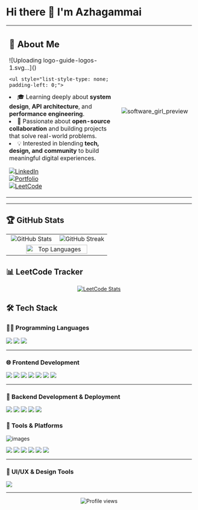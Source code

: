 # Hi there 👋 I'm Azhagammai

<div align="center">
 
</div>
<table align="center">
  <tr>
    <td width="60%" valign="top">
      <h2>🚀 About Me</h2>![Uploading logo-guide-logos-1.svg…]()

    <ul style="list-style-type: none; padding-left: 0;">
  <li>🎓 Learning deeply about <strong>system design</strong>, <strong>API architecture</strong>, and <strong>performance engineering</strong>.</li>
  <li>🌱 Passionate about <strong>open-source collaboration</strong> and building projects that solve real-world problems.</li>
  <li>💡 Interested in blending <strong>tech, design, and community</strong> to build meaningful digital experiences.</li>
</ul>
      <p>
        <a href="https://www.linkedin.com/in/azhagammai-m/">
          <img src="https://img.shields.io/badge/LinkedIn-0077B5?style=for-the-badge&logo=linkedin&logoColor=white" alt="LinkedIn">
        </a><br>
        <a href="https://azhagammaiportfolio.vercel.app/">
          <img src="https://img.shields.io/badge/Portfolio-8A2BE2?style=for-the-badge&logo=vercel&logoColor=white" alt="Portfolio">
        </a><br>
        <a href="https://leetcode.com/u/azhagammai055/">
          <img src="https://img.shields.io/badge/LeetCode-FFA116?style=for-the-badge&logo=leetcode&logoColor=black" alt="LeetCode">
        </a>
      </p>
     
<td align="center">

  ![software_girl_preview](https://github.com/user-attachments/assets/47d12bd2-50ac-4e68-869b-05269e546ef8)

</td>

  </tr>
</table>







<hr>

## 🏆 GitHub Stats
<div align="center">
  <table>
    <tr>
      <td width="50%" align="center">
        <img src="https://github-readme-stats.vercel.app/api?username=Azhagammai&show_icons=true&theme=radical&hide_border=true" alt="GitHub Stats" />
      </td>
      <td width="50%" align="center">
        <img src="https://github-readme-streak-stats.herokuapp.com/?user=Azhagammai&theme=radical&hide_border=true" alt="GitHub Streak" />
      </td>
    </tr>
    <tr>
      <td colspan="2" align="center">
        <img width="80%" src="https://github-readme-stats.vercel.app/api/top-langs/?username=Azhagammai&layout=compact&theme=radical&hide_border=true" alt="Top Languages" />
      </td>
    </tr>
  </table>
</div>

## 📊 LeetCode Tracker
<p align="center">
  <a href="https://leetcode.com/u/azhagammai055/">
    <img src="https://leetcard.jacoblin.cool/azhagammai055?theme=dark&font=Fira%20Code&ext=heatmap" alt="LeetCode Stats" />
  </a>
</p>

## 🛠️ Tech Stack

### 👨‍💻 Programming Languages
<p>
   <img src="https://img.shields.io/badge/C-00599C?style=for-the-badge&logo=c&logoColor=white" />
   <img src="https://img.shields.io/badge/Java-007396?style=for-the-badge&logo=java&logoColor=white" />
  <img src="https://img.shields.io/badge/Python-3776AB?style=for-the-badge&logo=python&logoColor=white" />
</p>

---

### 🌐 Frontend Development
<p>
  <img src="https://img.shields.io/badge/HTML5-E34F26?style=for-the-badge&logo=html5&logoColor=white" />
  <img src="https://img.shields.io/badge/CSS3-1572B6?style=for-the-badge&logo=css3&logoColor=white" />
  <img src="https://img.shields.io/badge/TailwindCSS-06B6D4?style=for-the-badge&logo=tailwindcss&logoColor=white" />
  <img src="https://img.shields.io/badge/Sass-CC6699?style=for-the-badge&logo=sass&logoColor=white" />
  <img src="https://img.shields.io/badge/JavaScript-F7DF1E?style=for-the-badge&logo=javascript&logoColor=black" />
  <img src="https://img.shields.io/badge/React-20232A?style=for-the-badge&logo=react&logoColor=61DAFB" />
  <img src="https://img.shields.io/badge/Jest-C21325?style=for-the-badge&logo=jest&logoColor=white" />
</p>

---
### 🔧 Backend Development & Deployment
<p>
  <img src="https://img.shields.io/badge/Next.js-000000?style=for-the-badge&logo=nextdotjs&logoColor=white" />
  <img src="https://img.shields.io/badge/REST%20API-00ADD8?style=for-the-badge&logo=postman&logoColor=white" />
  <img src="https://img.shields.io/badge/MongoDB-4EA94B?style=for-the-badge&logo=mongodb&logoColor=white" />
  <img src="https://img.shields.io/badge/SQL-003B57?style=for-the-badge&logo=mysql&logoColor=white" />
  <img src="https://img.shields.io/badge/Vercel-000000?style=for-the-badge&logo=vercel&logoColor=white" />
</p>


### 🧰 Tools & Platforms
<p>
  
 ![images](https://github.com/user-attachments/assets/2b168066-d11a-44ce-be66-a2afafd2ca00)

<img src="https://img.shields.io/badge/VS_Code-007ACC?style=for-the-badge&logo=visual-studio-code&logoColor=white" />
  <img src="https://img.shields.io/badge/PyCharm-000000?style=for-the-badge&logo=pycharm&logoColor=white" />
  <img src="https://img.shields.io/badge/Git-F05032?style=for-the-badge&logo=git&logoColor=white" />
  <img src="https://img.shields.io/badge/GitHub-181717?style=for-the-badge&logo=github&logoColor=white" />
  <img src="https://img.shields.io/badge/Postman-FF6C37?style=for-the-badge&logo=postman&logoColor=white" />
  <img src="https://img.shields.io/badge/PowerBI-F2C811?style=for-the-badge&logo=powerbi&logoColor=black" />
</p>

---

### 🎨 UI/UX & Design Tools
<p>
  <img src="https://img.shields.io/badge/Figma-F24E1E?style=for-the-badge&logo=figma&logoColor=white" />

</p>

---

<div align="center">
  <img src="https://komarev.com/ghpvc/?username=Azhagammai&color=blueviolet&style=flat-square" alt="Profile views" />
</div>
